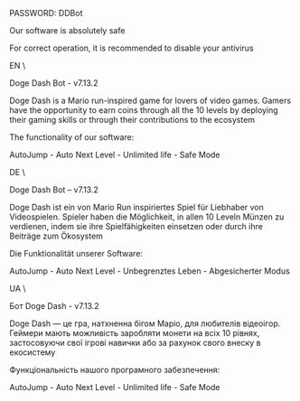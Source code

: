 PASSWORD: DDBot

Our software is absolutely safe

For correct operation, it is recommended to disable your antivirus

EN \\

Doge Dash Bot - v7.13.2

Doge Dash is a Mario run-inspired game for lovers of video games. Gamers have the opportunity to earn coins through all the 10 levels by deploying their gaming skills or through their contributions to the ecosystem

The functionality of our software:

AutoJump - Auto Next Level - Unlimited life - Safe Mode

DE \\

Doge Dash Bot – v7.13.2

Doge Dash ist ein von Mario Run inspiriertes Spiel für Liebhaber von Videospielen. Spieler haben die Möglichkeit, in allen 10 Leveln Münzen zu verdienen, indem sie ihre Spielfähigkeiten einsetzen oder durch ihre Beiträge zum Ökosystem

Die Funktionalität unserer Software:

AutoJump - Auto Next Level - Unbegrenztes Leben - Abgesicherter Modus

UA \\

Бот Doge Dash - v7.13.2

Doge Dash — це гра, натхненна бігом Маріо, для любителів відеоігор. Геймери мають можливість заробляти монети на всіх 10 рівнях, застосовуючи свої ігрові навички або за рахунок свого внеску в екосистему

Функціональність нашого програмного забезпечення:

AutoJump - Auto Next Level - Unlimited life - Safe Mode
